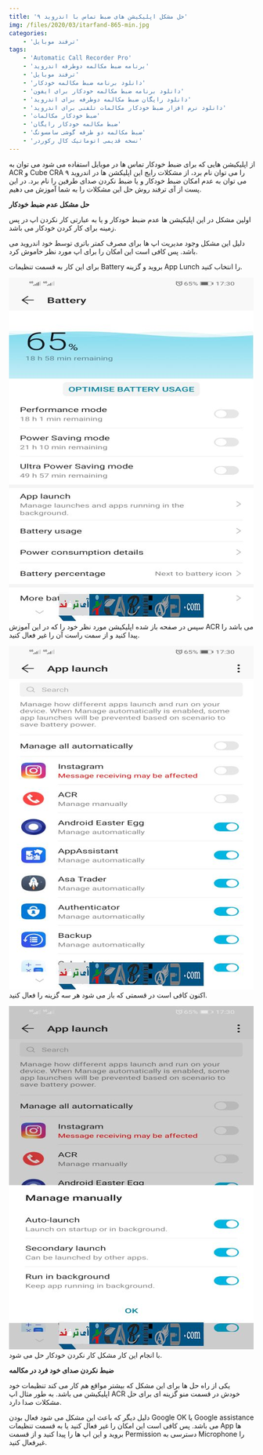 ```yaml
---
title: 'حل مشکل اپلیکیشن های ضبط تماس با اندروید ۹'
img: /files/2020/03/itarfand-865-min.jpg
categories:
    - 'ترفند موبایل'
tags:
    - 'Automatic Call Recorder Pro'
    - 'برنامه ضبط مکالمه دوطرفه اندروید'
    - 'ترفند موبایل'
    - 'دانلود برنامه ضبط مکالمه خودکار'
    - 'دانلود برنامه ضبط مکالمه خودکار برای ایفون'
    - 'دانلود رایگان ضبط مکالمه دوطرفه برای اندروید'
    - 'دانلود نرم افزار ضبط خودکار مکالمات تلفنی برای اندروید'
    - 'ضبط خودکار مکالمات'
    - 'ضبط مکالمه خودکار رایگان'
    - 'ضبط مکالمه دو طرفه گوشی سامسونگ'
    - 'نسخه قدیمی اتوماتیک کال رکوردر'
---
```


از اپلیکیشن هایی که برای ضبط خودکار تماس ها در موبایل استفاده می شود می توان به ACR و Cube CRA را می توان نام برد، از مشکلات رایج این اپلیکشن ها در اندروید ۹ می توان به عدم امکان ضبط خودکار و یا ضبط نکردن صدای طرفین را نام برد. در این پست از آی ترفند روش حل این مشکلات را به شما آموزش می دهیم.

**حل مشکل عدم ضبط خودکار**

اولین مشکل در این اپلیکیشن ها عدم ضبط خودکار و یا به عبارتی کار نکردن اپ در پس زمینه برای کار کردن خودکار می باشد.

دلیل این مشکل وجود مدیریت اپ ها برای مصرف کمتر باتری توسط خود اندروید می باشد. پس کافی است این امکان را برای اپ مورد نظر خاموش کرد.

برای این کار به قسمت تنظیمات Battery بروید و گزینه App Lunch را انتخاب کنید.

![mhkarami97](/files/2020/03/itarfand-862-min.jpg)  
سپس در صفحه باز شده اپلیکیشن مورد نظر خود را که در این آموزش ACR می باشد را پیدا کنید و از سمت راست آن را غیر فعال کنید.

![mhkarami97](/files/2020/03/itarfand-863-min.jpg)  
اکنون کافی است در قسمتی که باز می شود هر سه گزینه را فعال کنید.

![mhkarami97](/files/2020/03/itarfand-864-min.jpg)  
با انجام این کار مشکل کار نکردن خودکار حل می شود.

**ضبط نکردن صدای خود فرد در مکالمه**

یکی از راه حل ها برای این مشکل که بیشتر مواقع هم کار می کند تنظیمات خود اپلیکیشن می باشد. به طور مثال اپ ACR خودش در قسمت منو گزینه ای برای حل مشکلات صدا دارد.

دلیل دیگر که باعث این مشکل می شود فعال بودن Google OK یا Google assistance می باشد. پس کافی است این امکان را غیر فعال کنید یا به قسمت تنظیمات App ها بروید و این اپ ها را پیدا کنید و از قسمت Permission دسترسی به Microphone را غیرفعال کنید.
